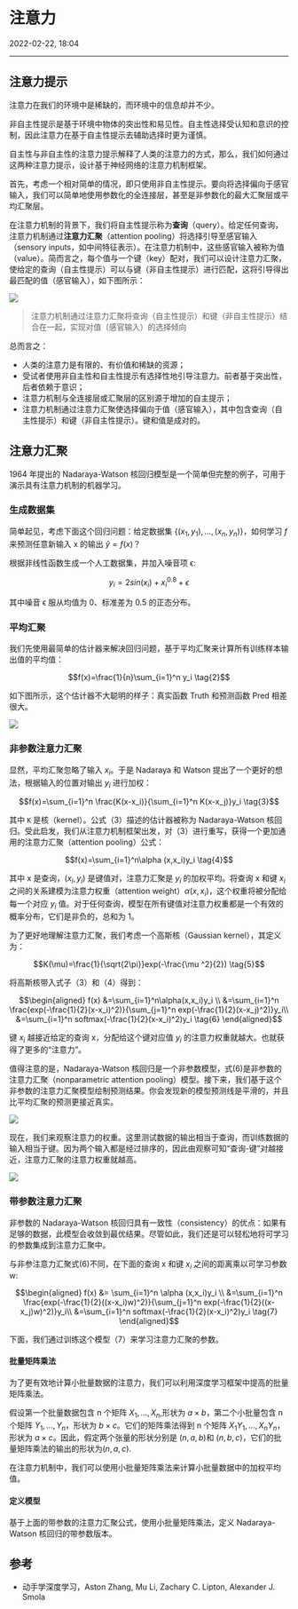# 注意力

2022-02-22, 18:04
****

## 注意力提示

注意力在我们的环境中是稀缺的，而环境中的信息却并不少。

非自主性提示是基于环境中物体的突出性和易见性。自主性选择受认知和意识的控制，因此注意力在基于自主性提示去辅助选择时更为谨慎。

自主性与非自主性的注意力提示解释了人类的注意力的方式，那么，我们如何通过这两种注意力提示，设计基于神经网络的注意力机制框架。

首先，考虑一个相对简单的情况，即只使用非自主性提示。要向将选择偏向于感官输入，我们可以简单地使用参数化的全连接层，甚至是非参数化的最大汇聚层或平均汇聚层。

在注意力机制的背景下，我们将自主性提示称为**查询**（query）。给定任何查询，注意力机制通过**注意力汇聚**（attention pooling）将选择引导至感官输入（sensory inputs，如中间特征表示）。在注意力机制中，这些感官输入被称为值（value）。简而言之，每个值与一个键（key）配对，我们可以设计注意力汇聚，使给定的查询（自主性提示）可以与键（非自主性提示）进行匹配，这将引导得出最匹配的值（感官输入），如下图所示：

![](images/2022-02-22-18-30-41.png)

> 注意力机制通过注意力汇聚将查询（自主性提示）和键（非自主性提示）结合在一起，实现对值（感官输入）的选择倾向

总而言之：

- 人类的注意力是有限的、有价值和稀缺的资源；
- 受试者使用非自主性和自主性提示有选择性地引导注意力。前者基于突出性，后者依赖于意识；
- 注意力机制与全连接层或汇聚层的区别源于增加的自主提示；
- 注意力机制通过注意力汇聚使选择偏向于值（感官输入），其中包含查询（自主性提示）和键（非自主性提示）。键和值是成对的。

## 注意力汇聚

1964 年提出的 Nadaraya-Watson 核回归模型是一个简单但完整的例子，可用于演示具有注意力机制的机器学习。

### 生成数据集

简单起见，考虑下面这个回归问题：给定数据集 $\{(x_1,y_1),...,(x_n,y_n)\}$，如何学习 $f$ 来预测任意新输入 x 的输出 $\hat{y}=f(x)$？

根据非线性函数生成一个人工数据集，并加入噪音项 ϵ:

$$y_i=2sin(x_i)+x_i^{0.8}+\epsilon \tag{1}$$

其中噪音 ϵ 服从均值为 0、标准差为 0.5 的正态分布。

### 平均汇聚

我们先使用最简单的估计器来解决回归问题，基于平均汇聚来计算所有训练样本输出值的平均值：

$$f(x)=\frac{1}{n}\sum_{i=1}^n y_i \tag{2}$$

如下图所示，这个估计器不大聪明的样子：真实函数 Truth 和预测函数 Pred 相差很大。

![](images/2022-02-22-18-55-47.png)

### 非参数注意力汇聚

显然，平均汇聚忽略了输入 $x_i$。于是 Nadaraya 和 Watson 提出了一个更好的想法，根据输入的位置对输出 $y_i$ 进行加权：

$$f(x)=\sum_{i=1}^n \frac{K(x-x_i)}{\sum_{i=1}^n K(x-x_j)}y_i \tag{3}$$

其中 `K` 是核（kernel）。公式（3）描述的估计器被称为 Nadaraya-Watson 核回归。受此启发，我们从注意力机制框架出发，对（3）进行重写，获得一个更加通用的注意力汇聚（attention pooling）公式：

$$f(x)=\sum_{i=1}^n\alpha (x,x_i)y_i \tag{4}$$

其中 x 是查询，$(x_i, y_i)$ 是键值对，注意力汇聚是 $y_i$ 的加权平均。将查询 x 和键 $x_i$ 之间的关系建模为注意力权重（attention weight）$\alpha (x,x_i)$，这个权重将被分配给每一个对应 $y_i$ 值。对于任何查询，模型在所有键值对注意力权重都是一个有效的概率分布，它们是非负的，总和为 1。

为了更好地理解注意力汇聚，我们考虑一个高斯核（Gaussian kernel），其定义为：

$$K(\mu)=\frac{1}{\sqrt{2\pi}}exp(-\frac{\mu ^2}{2}) \tag{5}$$

将高斯核带入式子（3）和（4）得到：

$$\begin{aligned}
f(x) &=\sum_{i=1}^n\alpha(x,x_i)y_i \\
     &=\sum_{i=1}^n \frac{exp(-\frac{1}{2}(x-x_i)^2)}{\sum_{j=1}^n exp(-\frac{1}{2}(x-x_j)^2)}y_i\\
     &=\sum_{i=1}^n softmax(-\frac{1}{2}(x-x_i)^2)y_i \tag{6}
\end{aligned}$$

键 $x_i$ 越接近给定的查询 x，分配给这个键对应值 $y_i$ 的注意力权重就越大。也就获得了更多的“注意力”。

值得注意的是，Nadaraya-Watson 核回归是一个非参数模型，式(6)是非参数的注意力汇聚（nonparametric attention pooling）模型。接下来，我们基于这个非参数的注意力汇聚模型绘制预测结果。你会发现新的模型预测线是平滑的，并且比平均汇聚的预测更接近真实。

![](images/2022-02-23-09-14-00.png)

现在，我们来观察注意力的权重。这里测试数据的输出相当于查询，而训练数据的输入相当于键。因为两个输入都是经过排序的，因此由观察可知“查询-键”对越接近，注意力汇聚的注意力权重就越高。

![](images/2022-02-23-09-18-45.png)

### 带参数注意力汇聚

非参数的 Nadaraya-Watson 核回归具有一致性（consistency）的优点：如果有足够的数据，此模型会收敛到最优结果。尽管如此，我们还是可以轻松地将可学习的参数集成到注意力汇聚中。

与非参注意力汇聚式(6)不同，在下面的查询 x 和键 $x_i$ 之间的距离乘以可学习参数 w:

$$\begin{aligned}
f(x) &= \sum_{i=1}^n \alpha (x,x_i)y_i \\
     &=\sum_{i=1}^n \frac{exp(-\frac{1}{2}((x-x_i)w)^2)}{\sum_{j=1}^n exp(-\frac{1}{2}((x-x_j)w)^2)}y_i\\
     &=\sum_{i=1}^n softmax(-\frac{1}{2}(x-x_i)^2)y_i \tag{7}
\end{aligned}$$

下面，我们通过训练这个模型（7）来学习注意力汇聚的参数。

#### 批量矩阵乘法

为了更有效地计算小批量数据的注意力，我们可以利用深度学习框架中提高的批量矩阵乘法。

假设第一个批量数据包含 n 个矩阵 $X_1,...,X_n$,形状为 $a\times b$，第二个小批量包含 n 个矩阵 $Y_1,...,Y_n$，形状为 $b\times c$。它们的矩阵乘法得到 n 个矩阵 $X_1Y_1,...,X_nY_n$，形状为 $a\times c$。因此，假定两个张量的形状分别是 $(n,a,b)$和 $(n,b,c)$，它们的批量矩阵乘法的输出的形状为$(n,a,c)$.



在注意力机制中，我们可以使用小批量矩阵乘法来计算小批量数据中的加权平均值。

#### 定义模型

基于上面的带参数的注意力汇聚公式，使用小批量矩阵乘法，定义 Nadaraya-Watson 核回归的带参数版本。


## 参考

- 动手学深度学习，Aston Zhang, Mu Li, Zachary C. Lipton, Alexander J. Smola
